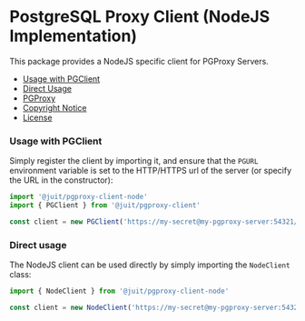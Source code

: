 # PostgreSQL Proxy Client (NodeJS Implementation)

This package provides a NodeJS specific client for PGProxy Servers.

* [Usage with PGClient](#usage-with-pgclient)
* [Direct Usage](#direct-usage)
* [PGProxy](https://github.com/juitnow/juit-pgproxy/blob/main/README.md)
* [Copyright Notice](https://github.com/juitnow/juit-pgproxy/blob/main/NOTICE.md)
* [License](https://github.com/juitnow/juit-pgproxy/blob/main/NOTICE.md)

### Usage with PGClient

Simply register the client by importing it, and ensure that the `PGURL`
environment variable is set to the HTTP/HTTPS url of the server (or specify
the URL in the constructor):

```ts
import '@juit/pgproxy-client-node'
import { PGClient } from '@juit/pgproxy-client'

const client = new PGClient('https://my-secret@my-pgproxy-server:54321/')
```

### Direct usage

The NodeJS client can be used directly by simply importing the `NodeClient`
class:

```ts
import { NodeClient } from '@juit/pgproxy-client-node'

const client = new NodeClient('https://my-secret@my-pgproxy-server:54321/')
```
